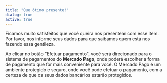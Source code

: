 ```yaml
---
title: "Que ótimo presente!"
dialog: true
active: true
---
```


Ficamos muito satisfeitos que você queira nos presentear com esse item. Por favor, nos informe seus dados para que saibamos quem está nos fazendo essa gentileza.

Ao clicar no botão "Efetuar pagamento", você será direcionado para o sistema de pagamentos do **Mercado Pago**, onde poderá escolher a forma de pagamento que for mais conveniente para você. O Mercado Pago é um ambiente protegido e seguro, onde você pode efetuar o pagamento, com a certeza de que os seus dados bancários estarão protegidos.
